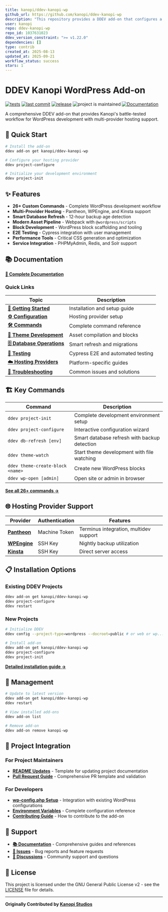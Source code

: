 ```yaml
---
title: kanopi/ddev-kanopi-wp
github_url: https://github.com/kanopi/ddev-kanopi-wp
description: "This repository provides a DDEV add-on that configures a WordPress development environment with Kanopi's standard tooling and workflows."
user: kanopi
repo: ddev-kanopi-wp
repo_id: 1037631023
ddev_version_constraint: ">= v1.22.0"
dependencies: []
type: contrib
created_at: 2025-08-13
updated_at: 2025-09-21
workflow_status: success
stars: 1
---
```


# DDEV Kanopi WordPress Add-on

[![tests](https://github.com/kanopi/ddev-kanopi-wp/actions/workflows/test.yml/badge.svg?branch=main)](https://github.com/kanopi/ddev-kanopi-wp/actions/workflows/test.yml?query=branch%3Amain)
[![last commit](https://img.shields.io/github/last-commit/kanopi/ddev-kanopi-wp)](https://github.com/kanopi/ddev-kanopi-wp/commits)
[![release](https://img.shields.io/github/v/release/kanopi/ddev-kanopi-wp)](https://github.com/kanopi/ddev-kanopi-wp/releases/latest)
![project is maintained](https://img.shields.io/maintenance/yes/2025.svg)
[![Documentation](https://img.shields.io/badge/docs-mkdocs-blue.svg)](https://kanopi.github.io/ddev-kanopi-wp/)

A comprehensive DDEV add-on that provides Kanopi's battle-tested workflow for WordPress development with multi-provider hosting support.

## 🚀 Quick Start

```bash
# Install the add-on
ddev add-on get kanopi/ddev-kanopi-wp

# Configure your hosting provider
ddev project-configure

# Initialize your development environment
ddev project-init
```

## ✨ Features

- **26+ Custom Commands** - Complete WordPress development workflow
- **Multi-Provider Hosting** - Pantheon, WPEngine, and Kinsta support
- **Smart Database Refresh** - 12-hour backup age detection
- **Modern Asset Pipeline** - Webpack with `@wordpress/scripts`
- **Block Development** - WordPress block scaffolding and tooling
- **E2E Testing** - Cypress integration with user management
- **Performance Tools** - Critical CSS generation and optimization
- **Service Integration** - PHPMyAdmin, Redis, and Solr support

## 📚 Documentation

**[📖 Complete Documentation](https://kanopi.github.io/ddev-kanopi-wp/)**

### Quick Links

| Topic | Description |
|-------|-------------|
| **[🏁 Getting Started](https://kanopi.github.io/ddev-kanopi-wp/installation/)** | Installation and setup guide |
| **[⚙️ Configuration](https://kanopi.github.io/ddev-kanopi-wp/configuration/)** | Hosting provider setup |
| **[🛠 Commands](https://kanopi.github.io/ddev-kanopi-wp/commands/)** | Complete command reference |
| **[🎨 Theme Development](https://kanopi.github.io/ddev-kanopi-wp/theme-development/)** | Asset compilation and blocks |
| **[🗄 Database Operations](https://kanopi.github.io/ddev-kanopi-wp/database-operations/)** | Smart refresh and migrations |
| **[🧪 Testing](https://kanopi.github.io/ddev-kanopi-wp/testing/)** | Cypress E2E and automated testing |
| **[☁️ Hosting Providers](https://kanopi.github.io/ddev-kanopi-wp/hosting-providers/)** | Platform-specific guides |
| **[🔧 Troubleshooting](https://kanopi.github.io/ddev-kanopi-wp/troubleshooting/)** | Common issues and solutions |

## 🏗 Key Commands

| Command | Description |
|---------|-------------|
| `ddev project-init` | Complete development environment setup |
| `ddev project-configure` | Interactive configuration wizard |
| `ddev db-refresh [env]` | Smart database refresh with backup detection |
| `ddev theme-watch` | Start theme development with file watching |
| `ddev theme-create-block <name>` | Create new WordPress blocks |
| `ddev wp-open [admin]` | Open site or admin in browser |

[**See all 26+ commands →**](https://kanopi.github.io/ddev-kanopi-wp/commands/)

## 🌐 Hosting Provider Support

| Provider | Authentication | Features |
|----------|---------------|----------|
| **[Pantheon](https://kanopi.github.io/ddev-kanopi-wp/providers/pantheon/)** | Machine Token | Terminus integration, multidev support |
| **[WPEngine](https://kanopi.github.io/ddev-kanopi-wp/providers/wpengine/)** | SSH Key | Nightly backup utilization |
| **[Kinsta](https://kanopi.github.io/ddev-kanopi-wp/providers/kinsta/)** | SSH Key | Direct server access |

## 📋 Installation Options

### Existing DDEV Projects
```bash
ddev add-on get kanopi/ddev-kanopi-wp
ddev project-configure
ddev restart
```

### New Projects
```bash
# Initialize DDEV
ddev config --project-type=wordpress --docroot=public # or web or wp...

# Install add-on
ddev add-on get kanopi/ddev-kanopi-wp
ddev project-configure
ddev project-init
```

[**Detailed installation guide →**](https://kanopi.github.io/ddev-kanopi-wp/installation/)

## 🔧 Management

```bash
# Update to latest version
ddev add-on get kanopi/ddev-kanopi-wp
ddev restart

# View installed add-ons
ddev add-on list

# Remove add-on
ddev add-on remove kanopi-wp
```

## 📖 Project Integration

### For Project Maintainers

- **[README Updates](https://kanopi.github.io/ddev-kanopi-wp/readme-updates/)** - Template for updating project documentation
- **[Pull Request Guide](https://kanopi.github.io/ddev-kanopi-wp/pull-requests/)** - Comprehensive PR template and validation

### For Developers

- **[wp-config.php Setup](https://kanopi.github.io/ddev-kanopi-wp/wp-config-setup/)** - Integration with existing WordPress configurations
- **[Environment Variables](https://kanopi.github.io/ddev-kanopi-wp/environment-variables/)** - Complete configuration reference
- **[Contributing Guide](https://kanopi.github.io/ddev-kanopi-wp/contributing/)** - How to contribute to the add-on

## 🤝 Support

- **[📚 Documentation](https://kanopi.github.io/ddev-kanopi-wp/)** - Comprehensive guides and references
- **[🐛 Issues](https://github.com/kanopi/ddev-kanopi-wp/issues)** - Bug reports and feature requests
- **[💬 Discussions](https://github.com/kanopi/ddev-kanopi-wp/discussions)** - Community support and questions

## 📄 License

This project is licensed under the GNU General Public License v2 - see the [LICENSE](https://github.com/kanopi/ddev-kanopi-wp/blob/main/LICENSE) file for details.

---

**Originally Contributed by [Kanopi Studios](https://kanopi.com)**
